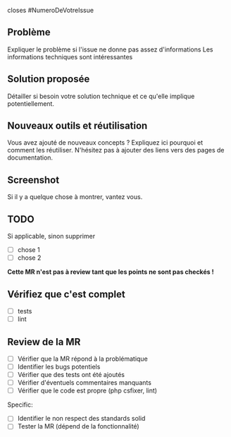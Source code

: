 closes #NumeroDeVotreIssue

Problème
--------

Expliquer le problème si l'issue ne donne pas assez d'informations
Les informations techniques sont intéressantes


Solution proposée
-----------------

Détailler si besoin votre solution technique et ce qu'elle implique potentiellement.

Nouveaux outils et réutilisation
--------------------------------

Vous avez ajouté de nouveaux concepts ? Expliquez ici pourquoi et comment les réutiliser.
N'hésitez pas à ajouter des liens vers des pages de documentation.

Screenshot
----------

Si il y a quelque chose à montrer, vantez vous.


TODO
----

Si applicable, sinon supprimer

- [ ] chose 1
- [ ] chose 2

**Cette MR n'est pas à review tant que les points ne sont pas checkés !**

Vérifiez que c'est complet
--------------------------

- [ ] tests
- [ ] lint

Review de la MR
---------------

- [ ] Vérifier que la MR répond à la problématique
- [ ] Identifier les bugs potentiels
- [ ] Vérifier que des tests ont été ajoutés
- [ ] Vérifier d'éventuels commentaires manquants
- [ ] Vérifier que le code est propre (php csfixer, lint) 

Specific:

- [ ] Identifier le non respect des standards solid
- [ ] Tester la MR (dépend de la fonctionnalité)
